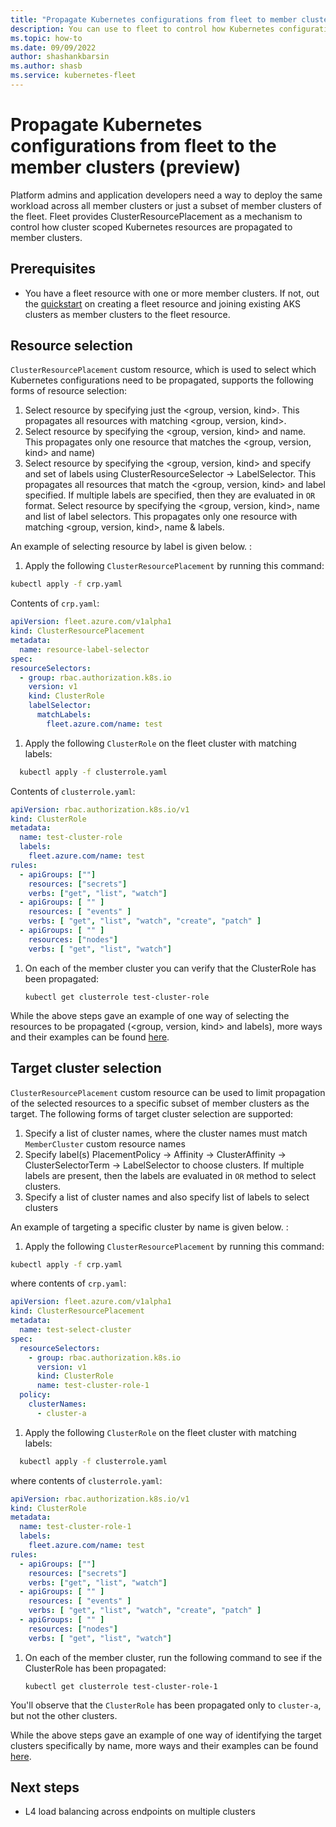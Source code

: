 ```yaml
---
title: "Propagate Kubernetes configurations from fleet to member clusters"
description: You can use to fleet to control how Kubernetes configurations get propagated to all or a subset of member clusters of the fleet.
ms.topic: how-to
ms.date: 09/09/2022
author: shashankbarsin
ms.author: shasb
ms.service: kubernetes-fleet
---
```


# Propagate Kubernetes configurations from fleet to the member clusters (preview)

Platform admins and application developers need a way to deploy the same workload across all member clusters or just a subset of member clusters of the fleet. Fleet provides ClusterResourcePlacement as a mechanism to control how cluster scoped Kubernetes resources are propagated to member clusters.

## Prerequisites

* You have a fleet resource with one or more member clusters. If not,  out the [quickstart](quickstart-create-fleet-and-members.md) on creating a fleet resource and joining existing AKS clusters as member clusters to the fleet resource.


## Resource selection

`ClusterResourcePlacement` custom resource, which is used to select which Kubernetes configurations need to be propagated, supports the following forms of resource selection:

1. Select resource by specifying just the <group, version, kind>. This propagates all resources with matching <group, version, kind>.
1. Select resource by specifying the <group, version, kind> and name. This propagates only one resource that matches the <group, version, kind> and name)
1. Select resource by specifying the <group, version, kind> and specify and set of labels using ClusterResourceSelector -> LabelSelector. This propagates all resources that match the <group, version, kind> and label specified. If multiple labels are specified, then they are evaluated in `OR` format.
Select resource by specifying the <group, version, kind>, name and list of label selectors. This propagates only one resource with matching <group, version, kind>, name & labels.

An example of selecting resource by label is given below. :

1. Apply the following `ClusterResourcePlacement` by running this command:

  ```bash
  kubectl apply -f crp.yaml
  ```

  Contents of `crp.yaml`:

  ```yaml
  apiVersion: fleet.azure.com/v1alpha1
  kind: ClusterResourcePlacement
  metadata:
    name: resource-label-selector
  spec:
  resourceSelectors:
    - group: rbac.authorization.k8s.io
      version: v1
      kind: ClusterRole
      labelSelector:
        matchLabels:
          fleet.azure.com/name: test
  ```

1. Apply the following `ClusterRole` on the fleet cluster with matching labels:

  ```bash
    kubectl apply -f clusterrole.yaml
  ```

  Contents of `clusterrole.yaml`:

  ```yaml
  apiVersion: rbac.authorization.k8s.io/v1
  kind: ClusterRole
  metadata:
    name: test-cluster-role
    labels:
      fleet.azure.com/name: test
  rules:
    - apiGroups: [""]
      resources: ["secrets"]
      verbs: ["get", "list", "watch"]
    - apiGroups: [ "" ]
      resources: [ "events" ]
      verbs: [ "get", "list", "watch", "create", "patch" ]
    - apiGroups: [ "" ]
      resources: ["nodes"]
      verbs: [ "get", "list", "watch"]
  ```

1. On each of the member cluster you can verify that the ClusterRole has been propagated:

    ```
    kubectl get clusterrole test-cluster-role
    ```

While the above steps gave an example of one way of selecting the resources to be propagated (<group, version, kind> and labels), more ways and their examples can be found [here](https://github.com/Azure/fleet/tree/main/test/integration/manifests/placement).

## Target cluster selection

`ClusterResourcePlacement` custom resource can be used to limit propagation of the selected resources to a specific subset of member clusters as the target. The following forms of target cluster selection are supported:

1. Specify a list of cluster names, where the cluster names must match `MemberCluster` custom resource names
1. Specify label(s) PlacementPolicy -> Affinity -> ClusterAffinity -> ClusterSelectorTerm -> LabelSelector to choose clusters. If multiple labels are present, then the labels are evaluated in `OR` method to select clusters.
1. Specify a list of cluster names and also specify list of labels to select clusters


An example of targeting a specific cluster by name is given below. :

1. Apply the following `ClusterResourcePlacement` by running this command:

  ```bash
  kubectl apply -f crp.yaml
  ```

  where contents of `crp.yaml`:

  ```yaml
  apiVersion: fleet.azure.com/v1alpha1
  kind: ClusterResourcePlacement
  metadata:
    name: test-select-cluster
  spec:
    resourceSelectors:
      - group: rbac.authorization.k8s.io
        version: v1
        kind: ClusterRole
        name: test-cluster-role-1
    policy:
      clusterNames:
        - cluster-a
  ```

1. Apply the following `ClusterRole` on the fleet cluster with matching labels:

  ```bash
    kubectl apply -f clusterrole.yaml
  ```

  where contents of `clusterrole.yaml`:

  ```yaml
  apiVersion: rbac.authorization.k8s.io/v1
  kind: ClusterRole
  metadata:
    name: test-cluster-role-1
    labels:
      fleet.azure.com/name: test
  rules:
    - apiGroups: [""]
      resources: ["secrets"]
      verbs: ["get", "list", "watch"]
    - apiGroups: [ "" ]
      resources: [ "events" ]
      verbs: [ "get", "list", "watch", "create", "patch" ]
    - apiGroups: [ "" ]
      resources: ["nodes"]
      verbs: [ "get", "list", "watch"]
  ```

1. On each of the member cluster, run the following command to see if the ClusterRole has been propagated:

    ```
    kubectl get clusterrole test-cluster-role-1
    ```

  You'll observe that the `ClusterRole` has been propagated only to `cluster-a`, but not the other clusters.


While the above steps gave an example of one way of identifying the target clusters specifically by name, more ways and their examples can be found [here](https://github.com/Azure/fleet/tree/main/test/integration/manifests/placement).

## Next steps

* L4 load balancing across endpoints on multiple clusters